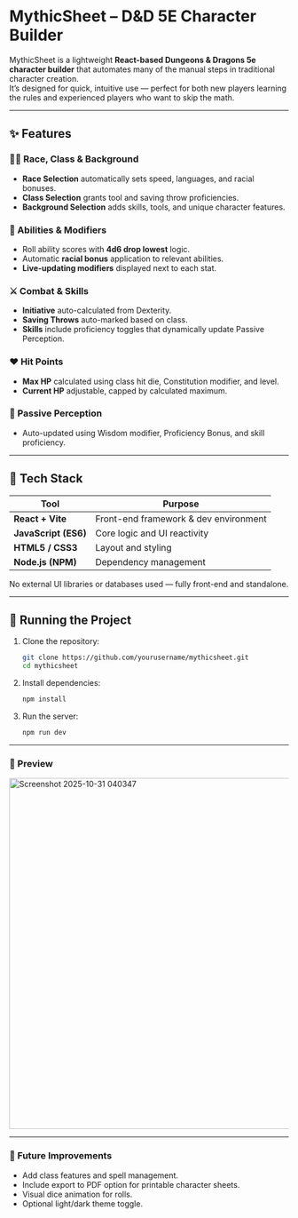 # MythicSheet – D&D 5E Character Builder

MythicSheet is a lightweight **React-based Dungeons & Dragons 5e character builder** that automates many of the manual steps in traditional character creation.  
It’s designed for quick, intuitive use — perfect for both new players learning the rules and experienced players who want to skip the math.

---

## ✨ Features

### 🧙‍♂️ Race, Class & Background
- **Race Selection** automatically sets speed, languages, and racial bonuses.  
- **Class Selection** grants tool and saving throw proficiencies.  
- **Background Selection** adds skills, tools, and unique character features.

### 💪 Abilities & Modifiers
- Roll ability scores with **4d6 drop lowest** logic.  
- Automatic **racial bonus** application to relevant abilities.  
- **Live-updating modifiers** displayed next to each stat.

### ⚔️ Combat & Skills
- **Initiative** auto-calculated from Dexterity.  
- **Saving Throws** auto-marked based on class.  
- **Skills** include proficiency toggles that dynamically update Passive Perception.

### ❤️ Hit Points
- **Max HP** calculated using class hit die, Constitution modifier, and level.  
- **Current HP** adjustable, capped by calculated maximum.

### 🧠 Passive Perception
- Auto-updated using Wisdom modifier, Proficiency Bonus, and skill proficiency.

---

## 🧩 Tech Stack

| Tool | Purpose |
|------|----------|
| **React + Vite** | Front-end framework & dev environment |
| **JavaScript (ES6)** | Core logic and UI reactivity |
| **HTML5 / CSS3** | Layout and styling |
| **Node.js (NPM)** | Dependency management |

No external UI libraries or databases used — fully front-end and standalone.

---

## 🚀 Running the Project

1. Clone the repository:
   ```bash
   git clone https://github.com/yourusername/mythicsheet.git
   cd mythicsheet

2. Install dependencies:
   ```bash
   npm install

3. Run the server:
   ```bash
   npm run dev

---
### 📸 Preview
<img width="1365" height="632" alt="Screenshot 2025-10-31 040347" src="https://github.com/user-attachments/assets/b59a4e01-1c60-4aa3-bb51-5d1100722d20" />

---
  
### 🎯 Future Improvements
- Add class features and spell management.
- Include export to PDF option for printable character sheets.
- Visual dice animation for rolls.
- Optional light/dark theme toggle.
